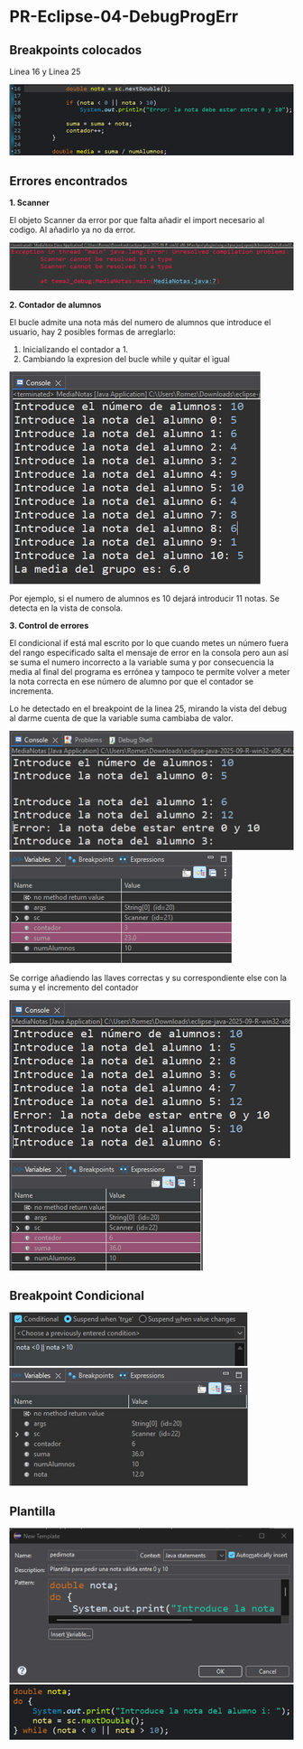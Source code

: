 # PR-Eclipse-04-DebugProgErr

## Breakpoints colocados
Linea 16 y Linea 25

![breakpoints](capturas/01_breakpoints.png)

## Errores encontrados

**1. Scanner**

El objeto Scanner da error por que falta añadir el import necesario al codigo. Al añadirlo ya no da error.

![error scanner](capturas/05_problemScanner.png)

**2. Contador de alumnos**

El bucle admite una nota más del numero de alumnos que introduce el usuario, hay 2 posibles formas de arreglarlo: 
1. Inicializando el contador a 1.
2. Cambiando la expresion del bucle while y quitar el igual

![error contador](capturas/06_errorContador.png)

Por ejemplo, si el numero de alumnos es 10 dejará introducir 11 notas. Se detecta en la vista de consola.

**3. Control de errores**

El condicional if está mal escrito por lo que cuando metes un número fuera del rango especificado salta el mensaje de error en la consola pero aun así se suma el numero incorrecto a la variable suma y por consecuencia la media al final del programa es errónea y tampoco te permite volver a meter la nota correcta en ese número de alumno por que el contador se incrementa. 

Lo he detectado en el breakpoint de la linea 25, mirando la vista del debug al darme cuenta de que la variable suma cambiaba de valor.

![error control errores](capturas/02_valoresIteracion(1).png)
![error control errores](capturas/02_valoresIteracion(2).png)

Se corrige añadiendo las llaves correctas y su correspondiente else con la suma y el incremento del contador

![error corregido](capturas/03_mediaCorregida(1).png)
![error corregido](capturas/03_mediaCorregida(2).png)

## Breakpoint Condicional

![breakpoint condicional](capturas/04_breakpointCondicional(1).png)
![breakpoint condicional](capturas/04_breakpointCondicional(2).png)

## Plantilla

![plantilla](capturas/07_plantilla(1).png)
![plantilla](capturas/07_plantilla(2).png)
















